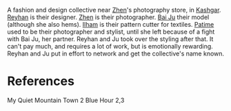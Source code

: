 A fashion and design collective near [Zhen](../Zhen.md)'s photography store, in [Kashgar](../../Location/Kashgar.md). [Reyhan](../Reyhan.md) is their designer. [Zhen](../Zhen.md) is their photographer. [Bai Ju](../Bai%20Ju.md) their model (although she also hems). [Ilham](Ilham) is their pattern cutter for textiles. [Patime](../Patime.md) used to be their photographer and stylist, until she left because of a fight with Bai Ju, her partner. Reyhan and Ju took over the styling after that. It can't pay much, and requires a lot of work, but is emotionally rewarding. Reyhan and Ju put in effort to network and get the collective's name known.

# References
My Quiet Mountain Town 2
Blue Hour 2,3